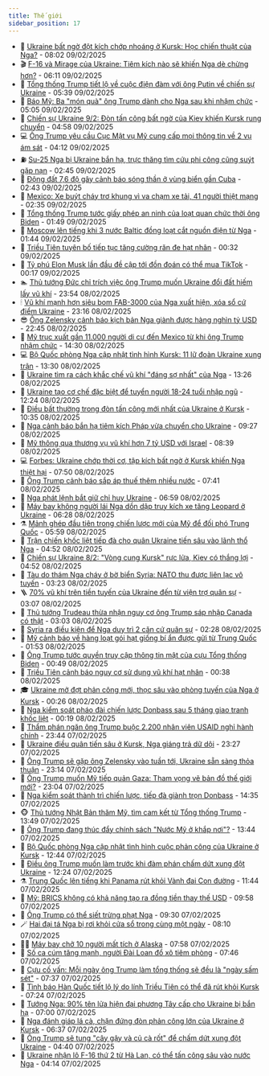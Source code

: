 ```yaml
---
title: Thế giới
sidebar_position: 17
---
```


<!-- dantri-the-gioi:START -->
- 🌋 [Ukraine bất ngờ đột kích chớp nhoáng ở Kursk: Học chiến thuật của Nga?](https://dantri.com.vn/the-gioi/ukraine-bat-ngo-dot-kich-chop-nhoang-o-kursk-hoc-chien-thuat-cua-nga-20250209122611474.htm) - 08:02 09/02/2025
- 🎬 [F-16 và Mirage của Ukraine: Tiêm kích nào sẽ khiến Nga dè chừng hơn?](https://dantri.com.vn/the-gioi/f-16-va-mirage-cua-ukraine-tiem-kich-nao-se-khien-nga-de-chung-hon-20250209112009899.htm) - 06:11 09/02/2025
- 🧰 [Tổng thống Trump tiết lộ về cuộc điện đàm với ông Putin về chiến sự Ukraine](https://dantri.com.vn/the-gioi/tong-thong-trump-tiet-lo-ve-cuoc-dien-dam-voi-ong-putin-ve-chien-su-ukraine-20250209120403255.htm) - 05:39 09/02/2025
- 🌋 [Báo Mỹ: Ba &quot;món quà&quot; ông Trump dành cho Nga sau khi nhậm chức](https://dantri.com.vn/the-gioi/bao-my-ba-mon-qua-ong-trump-danh-cho-nga-sau-khi-nham-chuc-20250209114528546.htm) - 05:05 09/02/2025
- 🗽 [Chiến sự Ukraine 9/2: Đòn tấn công bất ngờ của Kiev khiến Kursk rung chuyển](https://dantri.com.vn/the-gioi/chien-su-ukraine-92-don-tan-cong-bat-ngo-cua-kiev-khien-kursk-rung-chuyen-20250209110450940.htm) - 04:58 09/02/2025
- 💻 [Ông Trump yêu cầu Cục Mật vụ Mỹ cung cấp mọi thông tin về 2 vụ ám sát](https://dantri.com.vn/the-gioi/ong-trump-yeu-cau-cuc-mat-vu-my-cung-cap-moi-thong-tin-ve-2-vu-am-sat-20250209110357563.htm) - 04:12 09/02/2025
- ⛽️ [Su-25 Nga bị Ukraine bắn hạ, trực thăng tìm cứu phi công cũng suýt gặp nạn](https://dantri.com.vn/the-gioi/su-25-nga-bi-ukraine-ban-ha-truc-thang-tim-cuu-phi-cong-cung-suyt-gap-nan-20250209093404226.htm) - 02:45 09/02/2025
- 🤩 [Động đất 7,6 độ gây cảnh báo sóng thần ở vùng biển gần Cuba](https://dantri.com.vn/the-gioi/dong-dat-76-do-gay-canh-bao-song-than-o-vung-bien-gan-cuba-20250209091958285.htm) - 02:43 09/02/2025
- 🧐 [Mexico: Xe buýt cháy trơ khung vì va chạm xe tải, 41 người thiệt mạng](https://dantri.com.vn/the-gioi/mexico-xe-buyt-chay-tro-khung-vi-va-cham-xe-tai-41-nguoi-thiet-mang-20250209093214106.htm) - 02:35 09/02/2025
- 🎊 [Tổng thống Trump tước giấy phép an ninh của loạt quan chức thời ông Biden](https://dantri.com.vn/the-gioi/tong-thong-trump-tuoc-giay-phep-an-ninh-cua-loat-quan-chuc-thoi-ong-biden-20250209083835516.htm) - 01:49 09/02/2025
- 📝 [Moscow lên tiếng khi 3 nước Baltic đồng loạt cắt nguồn điện từ Nga](https://dantri.com.vn/the-gioi/moscow-len-tieng-khi-3-nuoc-baltic-dong-loat-cat-nguon-dien-tu-nga-20250209083445082.htm) - 01:44 09/02/2025
- 🤡 [Triều Tiên tuyên bố tiếp tục tăng cường răn đe hạt nhân](https://dantri.com.vn/the-gioi/trieu-tien-tuyen-bo-tiep-tuc-tang-cuong-ran-de-hat-nhan-20250209072445228.htm) - 00:32 09/02/2025
- 🥷 [Tỷ phú Elon Musk lần đầu đề cập tới đồn đoán có thể mua TikTok](https://dantri.com.vn/the-gioi/ty-phu-elon-musk-lan-dau-de-cap-toi-don-doan-co-the-mua-tiktok-20250209070740573.htm) - 00:17 09/02/2025
- 🏊 [Thủ tướng Đức chỉ trích việc ông Trump muốn Ukraine đổi đất hiếm lấy vũ khí](https://dantri.com.vn/the-gioi/thu-tuong-duc-chi-trich-viec-ong-trump-muon-ukraine-doi-dat-hiem-lay-vu-khi-20250209064436630.htm) - 23:54 08/02/2025
- 🕯 [Vũ khí mạnh hơn siêu bom FAB-3000 của Nga xuất hiện, xóa sổ cứ điểm Ukraine](https://dantri.com.vn/the-gioi/vu-khi-manh-hon-sieu-bom-fab-3000-cua-nga-xuat-hien-xoa-so-cu-diem-ukraine-20250208223356250.htm) - 23:16 08/02/2025
- 😎 [Ông Zelensky cảnh báo kịch bản Nga giành được hàng nghìn tỷ USD](https://dantri.com.vn/the-gioi/ong-zelensky-canh-bao-kich-ban-nga-gianh-duoc-hang-nghin-ty-usd-20250208224637575.htm) - 22:45 08/02/2025
- 🌈 [Mỹ trục xuất gần 11.000 người di cư đến Mexico từ khi ông Trump nhậm chức](https://dantri.com.vn/the-gioi/my-truc-xuat-gan-11000-nguoi-di-cu-den-mexico-tu-khi-ong-trump-nham-chuc-20250208212908180.htm) - 14:30 08/02/2025
- 💻 [Bộ Quốc phòng Nga cập nhật tình hình Kursk: 11 lữ đoàn Ukraine xung trận](https://dantri.com.vn/the-gioi/bo-quoc-phong-nga-cap-nhat-tinh-hinh-kursk-11-lu-doan-ukraine-xung-tran-20250208202946846.htm) - 13:30 08/02/2025
- 🤖 [Ukraine tìm ra cách khắc chế vũ khí &quot;đáng sợ nhất&quot; của Nga](https://dantri.com.vn/the-gioi/ukraine-tim-ra-cach-khac-che-vu-khi-dang-so-nhat-cua-nga-20250208201955195.htm) - 13:26 08/02/2025
- 🦏 [Ukraine tạo cơ chế đặc biệt để tuyển người 18-24 tuổi nhập ngũ](https://dantri.com.vn/the-gioi/ukraine-tao-co-che-dac-biet-de-tuyen-nguoi-18-24-tuoi-nhap-ngu-20250208184603620.htm) - 12:24 08/02/2025
- 🌁 [Điều bất thường trong đòn tấn công mới nhất của Ukraine ở Kursk](https://dantri.com.vn/the-gioi/dieu-bat-thuong-trong-don-tan-cong-moi-nhat-cua-ukraine-o-kursk-20250208172528275.htm) - 10:35 08/02/2025
- 🐘 [Nga cảnh báo bắn hạ tiêm kích Pháp vừa chuyển cho Ukraine](https://dantri.com.vn/the-gioi/nga-canh-bao-ban-ha-tiem-kich-phap-vua-chuyen-cho-ukraine-20250208161233099.htm) - 09:27 08/02/2025
- 🥷 [Mỹ thông qua thương vụ vũ khí hơn 7 tỷ USD với Israel](https://dantri.com.vn/the-gioi/my-thong-qua-thuong-vu-vu-khi-hon-7-ty-usd-voi-israel-20250208152046268.htm) - 08:39 08/02/2025
- 💻 [Forbes: Ukraine chớp thời cơ, tập kích bất ngờ ở Kursk khiến Nga thiệt hại](https://dantri.com.vn/the-gioi/forbes-ukraine-chop-thoi-co-tap-kich-bat-ngo-o-kursk-khien-nga-thiet-hai-20250208111025640.htm) - 07:50 08/02/2025
- 🎡 [Ông Trump cảnh báo sắp áp thuế thêm nhiều nước](https://dantri.com.vn/the-gioi/ong-trump-canh-bao-sap-ap-thue-them-nhieu-nuoc-20250208143553267.htm) - 07:41 08/02/2025
- 🧰 [Nga phát lệnh bắt giữ chỉ huy Ukraine](https://dantri.com.vn/the-gioi/nga-phat-lenh-bat-giu-chi-huy-ukraine-20250208135224234.htm) - 06:59 08/02/2025
- 🥸 [Máy bay không người lái Nga dồn dập truy kích xe tăng Leopard ở Ukraine](https://dantri.com.vn/the-gioi/may-bay-khong-nguoi-lai-nga-don-dap-truy-kich-xe-tang-leopard-o-ukraine-20250208121846596.htm) - 06:28 08/02/2025
- ⚗️ [Mảnh ghép đầu tiên trong chiến lược mới của Mỹ để đối phó Trung Quốc](https://dantri.com.vn/the-gioi/manh-ghep-dau-tien-trong-chien-luoc-moi-cua-my-de-doi-pho-trung-quoc-20250208122249793.htm) - 05:59 08/02/2025
- 🌮 [Trận chiến khốc liệt tiếp đà cho quân Ukraine tiến sâu vào lãnh thổ Nga](https://dantri.com.vn/the-gioi/tran-chien-khoc-liet-tiep-da-cho-quan-ukraine-tien-sau-vao-lanh-tho-nga-20250208104213213.htm) - 04:52 08/02/2025
- 🎃 [Chiến sự Ukraine 8/2: &quot;Vòng cung Kursk&quot; rực lửa, Kiev có thắng lợi](https://dantri.com.vn/the-gioi/chien-su-ukraine-82-vong-cung-kursk-ruc-lua-kiev-co-thang-loi-20250208114828905.htm) - 04:52 08/02/2025
- 💫 [Tàu do thám Nga cháy ở bờ biển Syria: NATO thu được liên lạc vô tuyến](https://dantri.com.vn/the-gioi/tau-do-tham-nga-chay-o-bo-bien-syria-nato-thu-duoc-lien-lac-vo-tuyen-20250208100227161.htm) - 03:23 08/02/2025
- 🪜 [70% vũ khí trên tiền tuyến của Ukraine đến từ viện trợ quân sự](https://dantri.com.vn/the-gioi/70-vu-khi-tren-tien-tuyen-cua-ukraine-den-tu-vien-tro-quan-su-20250208095009786.htm) - 03:07 08/02/2025
- 🌋 [Thủ tướng Trudeau thừa nhận nguy cơ ông Trump sáp nhập Canada có thật](https://dantri.com.vn/the-gioi/thu-tuong-trudeau-thua-nhan-nguy-co-ong-trump-sap-nhap-canada-co-that-20250208093359376.htm) - 03:03 08/02/2025
- 🦏 [Syria ra điều kiện để Nga duy trì 2 căn cứ quân sự](https://dantri.com.vn/the-gioi/syria-ra-dieu-kien-de-nga-duy-tri-2-can-cu-quan-su-20250208091504121.htm) - 02:28 08/02/2025
- 👀 [Mỹ cảnh báo về hàng loạt gói hạt giống bí ẩn được gửi từ Trung Quốc](https://dantri.com.vn/the-gioi/my-canh-bao-ve-hang-loat-goi-hat-giong-bi-an-duoc-gui-tu-trung-quoc-20250208080422665.htm) - 01:53 08/02/2025
- 🧰 [Ông Trump tước quyền truy cập thông tin mật của cựu Tổng thống Biden](https://dantri.com.vn/the-gioi/ong-trump-tuoc-quyen-truy-cap-thong-tin-mat-cua-cuu-tong-thong-biden-20250208074611129.htm) - 00:49 08/02/2025
- 🚀 [Triều Tiên cảnh báo nguy cơ sử dụng vũ khí hạt nhân](https://dantri.com.vn/the-gioi/trieu-tien-canh-bao-nguy-co-su-dung-vu-khi-hat-nhan-20250208072133549.htm) - 00:38 08/02/2025
- 🎓 [Ukraine mở đợt phản công mới, thọc sâu vào phòng tuyến của Nga ở Kursk](https://dantri.com.vn/the-gioi/ukraine-mo-dot-phan-cong-moi-thoc-sau-vao-phong-tuyen-cua-nga-o-kursk-20250208071307322.htm) - 00:26 08/02/2025
- 🥸 [Nga kiểm soát pháo đài chiến lược Donbass sau 5 tháng giao tranh khốc liệt](https://dantri.com.vn/the-gioi/nga-kiem-soat-phao-dai-chien-luoc-donbass-sau-5-thang-giao-tranh-khoc-liet-20250208070348589.htm) - 00:19 08/02/2025
- 🦅 [Thẩm phán ngăn ông Trump buộc 2.200 nhân viên USAID nghỉ hành chính](https://dantri.com.vn/the-gioi/tham-phan-ngan-ong-trump-buoc-2200-nhan-vien-usaid-nghi-hanh-chinh-20250208063831754.htm) - 23:44 07/02/2025
- 🤭 [Ukraine điều quân tiến sâu ở Kursk, Nga giáng trả dữ dội](https://dantri.com.vn/the-gioi/ukraine-dieu-quan-tien-sau-o-kursk-nga-giang-tra-du-doi-20250208060601683.htm) - 23:27 07/02/2025
- 🤖 [Ông Trump sẽ gặp ông Zelensky vào tuần tới, Ukraine sẵn sàng thỏa thuận](https://dantri.com.vn/the-gioi/ong-trump-se-gap-ong-zelensky-vao-tuan-toi-ukraine-san-sang-thoa-thuan-20250208055849054.htm) - 23:14 07/02/2025
- 🐲 [Ông Trump muốn Mỹ tiếp quản Gaza: Tham vọng vẽ bản đồ thế giới mới?](https://dantri.com.vn/the-gioi/ong-trump-muon-my-tiep-quan-gaza-tham-vong-ve-ban-do-the-gioi-moi-20250205163636839.htm) - 23:04 07/02/2025
- 🫣 [Nga kiểm soát thành trì chiến lược, tiếp đà giành trọn Donbass](https://dantri.com.vn/the-gioi/nga-kiem-soat-thanh-tri-chien-luoc-tiep-da-gianh-tron-donbass-20250207210740079.htm) - 14:35 07/02/2025
- 🐵 [Thủ tướng Nhật Bản thăm Mỹ, tìm cam kết từ Tổng thống Trump](https://dantri.com.vn/the-gioi/thu-tuong-nhat-ban-tham-my-tim-cam-ket-tu-tong-thong-trump-20250207185029010.htm) - 13:49 07/02/2025
- 🫶 [Ông Trump đang thúc đẩy chính sách &quot;Nước Mỹ ở khắp nơi&quot;?](https://dantri.com.vn/the-gioi/ong-trump-dang-thuc-day-chinh-sach-nuoc-my-o-khap-noi-20250207192917532.htm) - 13:44 07/02/2025
- 💃 [Bộ Quốc phòng Nga cập nhật tình hình cuộc phản công của Ukraine ở Kursk](https://dantri.com.vn/the-gioi/bo-quoc-phong-nga-cap-nhat-tinh-hinh-cuoc-phan-cong-cua-ukraine-o-kursk-20250207174046160.htm) - 12:44 07/02/2025
- 💫 [Điều ông Trump muốn làm trước khi đàm phán chấm dứt xung đột Ukraine](https://dantri.com.vn/the-gioi/dieu-ong-trump-muon-lam-truoc-khi-dam-phan-cham-dut-xung-dot-ukraine-20250207170017496.htm) - 12:24 07/02/2025
- ⚗️ [Trung Quốc lên tiếng khi Panama rút khỏi Vành đai Con đường](https://dantri.com.vn/the-gioi/trung-quoc-len-tieng-khi-panama-rut-khoi-vanh-dai-con-duong-20250207172135717.htm) - 11:44 07/02/2025
- 🥷 [Mỹ: BRICS không có khả năng tạo ra đồng tiền thay thế USD](https://dantri.com.vn/the-gioi/my-brics-khong-co-kha-nang-tao-ra-dong-tien-thay-the-usd-20250207165158250.htm) - 09:58 07/02/2025
- 🥸 [Ông Trump có thể siết trừng phạt Nga](https://dantri.com.vn/the-gioi/ong-trump-co-the-siet-trung-phat-nga-20250207155327431.htm) - 09:30 07/02/2025
- 🪄 [Hai đại tá Nga bị rơi khỏi cửa sổ trong cùng một ngày](https://dantri.com.vn/the-gioi/hai-dai-ta-nga-bi-roi-khoi-cua-so-trong-cung-mot-ngay-20250207150510512.htm) - 08:10 07/02/2025
- 🧑‍💻 [Máy bay chở 10 người mất tích ở Alaska](https://dantri.com.vn/the-gioi/may-bay-cho-10-nguoi-mat-tich-o-alaska-20250207145345651.htm) - 07:58 07/02/2025
- 🤭 [Số ca cúm tăng mạnh, người Đài Loan đổ xô tiêm phòng](https://dantri.com.vn/the-gioi/so-ca-cum-tang-manh-nguoi-dai-loan-do-xo-tiem-phong-20250207144255028.htm) - 07:46 07/02/2025
- 🗽 [Cựu cố vấn: Mỗi ngày ông Trump làm tổng thống sẽ đều là &quot;ngày sấm sét&quot;](https://dantri.com.vn/the-gioi/cuu-co-van-moi-ngay-ong-trump-lam-tong-thong-se-deu-la-ngay-sam-set-20250207143025698.htm) - 07:37 07/02/2025
- 🤖 [Tình báo Hàn Quốc tiết lộ lý do lính Triều Tiên có thể đã rút khỏi Kursk](https://dantri.com.vn/the-gioi/tinh-bao-han-quoc-tiet-lo-ly-do-linh-trieu-tien-co-the-da-rut-khoi-kursk-20250207140751320.htm) - 07:24 07/02/2025
- 🌈 [Tướng Nga: 90% tên lửa hiện đại phương Tây cấp cho Ukraine bị bắn hạ](https://dantri.com.vn/the-gioi/tuong-nga-90-ten-lua-hien-dai-phuong-tay-cap-cho-ukraine-bi-ban-ha-20250207122157612.htm) - 07:00 07/02/2025
- 🤩 [Nga đánh giáp lá cà, chặn đứng đòn phản công lớn của Ukraine ở Kursk](https://dantri.com.vn/the-gioi/nga-danh-giap-la-ca-chan-dung-don-phan-cong-lon-cua-ukraine-o-kursk-20250207124659034.htm) - 06:37 07/02/2025
- 🤗 [Ông Trump sẽ tung &quot;cây gậy và củ cà rốt&quot; để chấm dứt xung đột Ukraine](https://dantri.com.vn/the-gioi/ong-trump-se-tung-cay-gay-va-cu-ca-rot-de-cham-dut-xung-dot-ukraine-20250207101228780.htm) - 04:40 07/02/2025
- 🙉 [Ukraine nhận lô F-16 thứ 2 từ Hà Lan, có thể tấn công sâu vào nước Nga](https://dantri.com.vn/the-gioi/ukraine-nhan-lo-f-16-thu-2-tu-ha-lan-co-the-tan-cong-sau-vao-nuoc-nga-20250207105037606.htm) - 04:14 07/02/2025<!-- dantri-the-gioi:END -->
